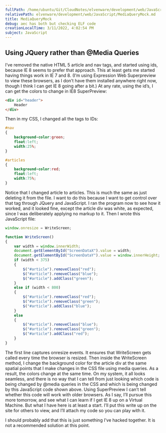 ```yaml
---
fullPath: /home/ubuntu/Git/CloudNotes/elvenware/development/web/JavaScript/MediaQueryMock.md
relativePath: elvenware/development/web/JavaScript/MediaQueryMock.md
title: MediaQueryMock
debug: aec has both but checking ELF code
creationLocalTime: 3/11/2022, 4:02:54 PM
subject: JavaScript
---
```


<!-- toc -->
<!-- tocstop -->

Using JQuery rather than @Media Queries
---------------------------------------

I’ve removed the native HTML 5 article and nav tags, and started using
ids, because IE 8 seems to prefer that approach. This at least gets me
started having things work in IE 7 and 8. (I’m using Expression Web
Superpreview to view these browsers, as I don’t have them installed
anywhere right now, though I think I can get IE 8 going after a bit.) At
any rate, using the id’s, I can get the colors to change in IE8
SuperPreview:

```html
<div id="header">
    Header
</div>
```

Then in my CSS, I changed all the tags to IDs:

```css
#nav
{
    background-color:green;
    float:left;
    width:25%;
}

#articles
{
    background-color:red;
    float:left;
    width:75%;
}
```

Notice that I changed article to articles. This is much the same as just
deleting it from the file. I want to do this because I want to get
control over that tag through JQuery and JavaScript. I ran the program
now to see how it worked, and it looked fine, except the article div was
white, as expected, since I was deliberately applying no markup to it.
Then I wrote this JavaScript file:

```javascript
window.onresize = WriteScreen;

function WriteScreen()
{
    var width = window.innerWidth;
    document.getElementById("ScreenDataX").value = width;
    document.getElementById("ScreenDataY").value = window.innerHeight;
    if (width < 375)
    {
        $("#article").removeClass("red");   
        $("#article").removeClass("blue");
        $("#article").addClass("green");
    }
    else if (width < 800)
    {
        $("#article").removeClass("red");
        $("#article").removeClass("green");
        $("#article").addClass("blue");
    }
    else
    {
        $("#article").removeClass("blue");
        $("#article").removeClass("green");
        $("#article").addClass("red");
    }
}
```

The first line captures onresize events. It ensures that WriteScreen
gets called every time the browser is resized. Then inside the
WriteScreen method, I change the background color for the article div at
the same spatial points that I make changes in the CSS file using media
queries. As a result, the colors change at the same time. On my system,
it all looks seamless, and there is no way that I can tell from just
looking which code is being changed by @media queries in the CSS and
which is being changed by this JavaScript code shown above. Using
SuperPreview I can’t tell whether this code will work with older
browsers. As I say, I’ll pursue this more tomorrow, and see what I can
learn if I get IE 8 up on a Virtual Machine. But what I have here is at
least a start. I’ll put this write up on the site for others to view,
and I’ll attach my code so you can play with it.

I should probably add that this is just something I've hacked together.
It is not a recommended solution at this point.
